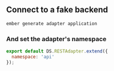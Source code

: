 ##  Connect to a fake backend

```javascript
ember generate adapter application
```

### And set the adapter's namespace

```javascript
export default DS.RESTAdapter.extend({
  namespace: 'api'
});
```
